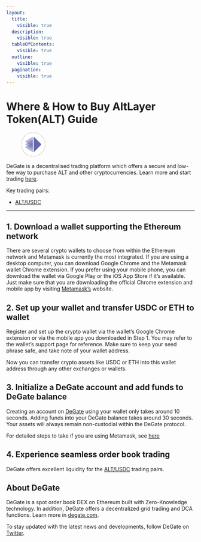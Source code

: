 ```yaml
---
layout:
  title:
    visible: true
  description:
    visible: true
  tableOfContents:
    visible: true
  outline:
    visible: true
  pagination:
    visible: true
---
```


# Where & How to Buy AltLayer Token(ALT) Guide

<figure><img src="../.gitbook/assets/alt_0x8457ca5040ad67fdebbcc8edce889a335bc0fbfb1716284143874.jpg" alt="ALT" width="64" style="border-radius: 50%;"><figcaption></figcaption></figure>

DeGate is a decentralised trading platform which offers a secure and low-fee way to purchase ALT and other cryptocurrencies. Learn more and start trading [here](https://app.degate.com/trade/USDC/0x8457ca5040ad67fdebbcc8edce889a335bc0fbfb?utm_source=howtobuy).&#x20;

Key trading pairs:

* [ALT/USDC](https://app.degate.com/trade/USDC/0x8457ca5040ad67fdebbcc8edce889a335bc0fbfb?utm_source=howtobuy)

***

## 1. Download a wallet supporting the Ethereum network

There are several crypto wallets to choose from within the Ethereum network and Metamask is currently the most integrated. If you are using a desktop computer, you can download Google Chrome and the Metamask wallet Chrome extension. If you prefer using your mobile phone, you can download the wallet via Google Play or the iOS App Store if it’s available. Just make sure that you are downloading the official Chrome extension and mobile app by visiting [Metamask’s](https://metamask.io/) website.

## 2. Set up your wallet and transfer USDC or ETH to wallet

Register and set up the crypto wallet via the wallet’s Google Chrome extension or via the mobile app you downloaded in Step 1. You may refer to the wallet’s support page for reference. Make sure to keep your seed phrase safe, and take note of your wallet address.&#x20;

Now you can transfer crypto assets like USDC or ETH into this wallet address through any other exchanges or wallets.

## 3. Initialize a DeGate account and add funds to DeGate balance

Creating an account on [DeGate](https://app.degate.com/?utm_source=ALT_howtobuy) using your wallet only takes around 10 seconds. Adding funds into your DeGate balance takes around 30 seconds. Your assets will always remain non-custodial within the DeGate protocol.

For detailed steps to take if you are using Metamask, see [here](https://docs.degate.com/v/product_en/main-features/wallet-connectivity/metamask)

## 4. Experience seamless order book trading

DeGate offers excellent liquidity for the [ALT/USDC](https://app.degate.com/trade/USDC/0x8457ca5040ad67fdebbcc8edce889a335bc0fbfb?utm_source=howtobuy) trading pairs.&#x20;

## About DeGate

DeGate is a spot order book DEX on Ethereum built with Zero-Knowledge technology. In addition, DeGate offers a decentralized grid trading and DCA functions.  Learn more in [degate.com](https://degate.com/?utm_source=ALT_howtobuy).

To stay updated with the latest news and developments, follow DeGate on [Twitter](https://twitter.com/degatedex).
